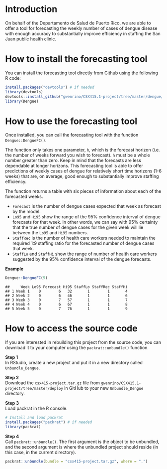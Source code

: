 Introduction
============

On behalf of the Departamento de Salud de Puerto Rico, we are able to offer a tool for forecasting the weekly number of cases of dengue disease with enough accuracy to substantially improve efficiency in staffing the San Juan public health clinic.

How to install the forecasting tool
===================================

You can install the forecasting tool directly from Github using the following R code:

``` r
install.packages("devtools") # if needed
library(devtools)
devtools::install_github("gwenrino/CSX415.1-project/tree/master/dengue/pkgs/Dengue")
library(Dengue)
```

How to use the forecasting tool
===============================

Once installed, you can call the forecasting tool with the function `Dengue::DengueFC()`.

The function only takes one parameter, `h`, which is the forecast horizon (i.e. the number of weeks forward you wish to forecast). `h` must be a whole number greater than zero. Keep in mind that the forecasts are less dependable at longer horizons. This forecasting tool is able to offer predictions of weekly cases of dengue for relatively short time horizons (1-6 weeks) that are, on average, good enough to substantially improve staffing efficiency.

The function returns a table with six pieces of information about each of the forecasted weeks.  
* `Forecast` is the number of dengue cases expected that week as forecast by the model.  
* `Lo95` and `Hi95` show the range of the 95% confidence interval of dengue forecasts for that week. In other words, we can say with 95% certainty that the true number of dengue cases for the given week will lie between the `Lo95` and `Hi95` numbers.  
* `StaffRec` is the number of health care workers needed to maintain the required 1:9 staffing ratio for the forecasted number of dengue cases that week.  
* `StaffLo` and `StaffHi` show the range of number of health care workers suggested by the 95% confidence interval of the dengue forecasts.  

**Example**

``` r
Dengue::DengueFC(5)
```

    ##     Week Lo95 Forecast Hi95 StaffLo StaffRec StaffHi
    ## 1 Week 1    0        6   32       1        1       4
    ## 2 Week 2    0        6   46       1        1       6
    ## 3 Week 3    0        7   57       1        1       7
    ## 4 Week 4    0        6   67       1        1       8
    ## 5 Week 5    0        7   76       1        1       9

How to access the source code
=============================

If you are interested in rebuilding this project from the source code, you can download it to your computer using the `packrat::unbundle()` function.

**Step 1**  
In RStudio, create a new project and put it in a new directory called `Unbundle_Dengue`.

**Step 2**  
Download the `csx415-project.tar.gz` file from `gwenrino/CSX415.1-project/tree/master/deploy` in GitHub to your new `Unbundle_Dengue` directory.

**Step 3**  
Load packrat in the R console.

``` r
# Install and load packrat
install.packages("packrat") # if needed
library(packrat)
```

**Step 4**  
Call `packrat::unbundle()`. The first argument is the object to be unbundled, and the second argument is where the unbundled project should reside (in this case, in the current directory).

``` r
packrat::unbundle(bundle = "csx415-project.tar.gz", where = ".")
```
